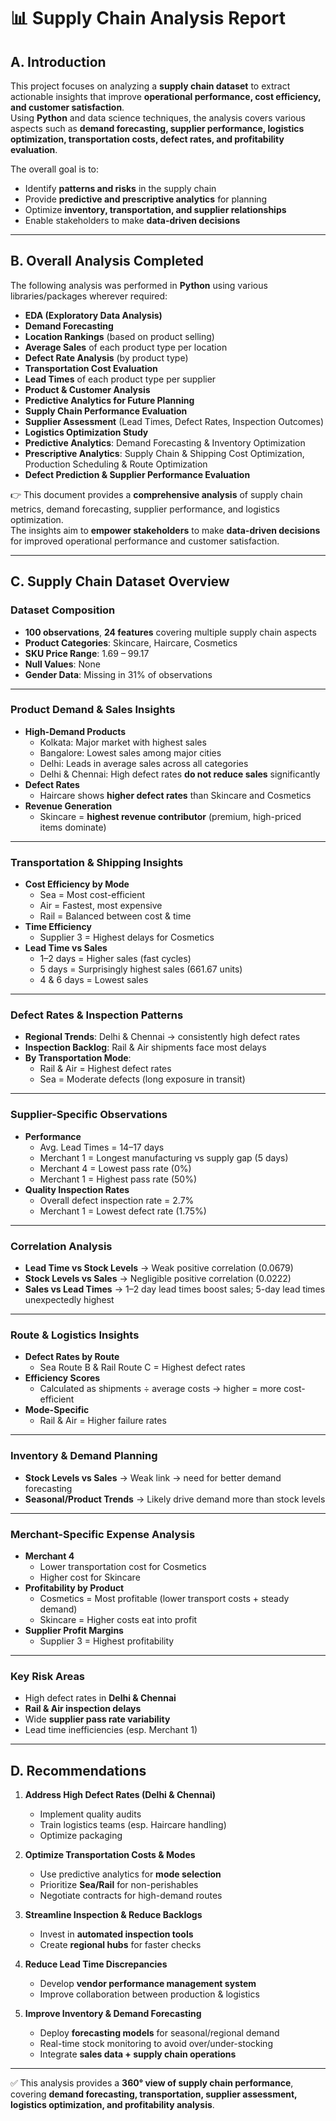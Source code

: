 # 📊 Supply Chain Analysis Report

## A. Introduction

This project focuses on analyzing a **supply chain dataset** to extract actionable insights that improve **operational performance, cost efficiency, and customer satisfaction**.  
Using **Python** and data science techniques, the analysis covers various aspects such as **demand forecasting, supplier performance, logistics optimization, transportation costs, defect rates, and profitability evaluation**.  

The overall goal is to:  
- Identify **patterns and risks** in the supply chain  
- Provide **predictive and prescriptive analytics** for planning  
- Optimize **inventory, transportation, and supplier relationships**  
- Enable stakeholders to make **data-driven decisions**  

---

## B. Overall Analysis Completed

The following analysis was performed in **Python** using various libraries/packages wherever required:

- **EDA (Exploratory Data Analysis)**
- **Demand Forecasting**
- **Location Rankings** (based on product selling)
- **Average Sales** of each product type per location
- **Defect Rate Analysis** (by product type)
- **Transportation Cost Evaluation**
- **Lead Times** of each product type per supplier
- **Product & Customer Analysis**
- **Predictive Analytics for Future Planning**
- **Supply Chain Performance Evaluation**
- **Supplier Assessment** (Lead Times, Defect Rates, Inspection Outcomes)
- **Logistics Optimization Study**
- **Predictive Analytics**: Demand Forecasting & Inventory Optimization
- **Prescriptive Analytics**: Supply Chain & Shipping Cost Optimization, Production Scheduling & Route Optimization
- **Defect Prediction & Supplier Performance Evaluation**

👉 This document provides a **comprehensive analysis** of supply chain metrics, demand forecasting, supplier performance, and logistics optimization.  
The insights aim to **empower stakeholders** to make **data-driven decisions** for improved operational performance and customer satisfaction.

---

## C. Supply Chain Dataset Overview

### Dataset Composition
- **100 observations**, **24 features** covering multiple supply chain aspects
- **Product Categories**: Skincare, Haircare, Cosmetics
- **SKU Price Range**: 1.69 – 99.17
- **Null Values**: None
- **Gender Data**: Missing in 31% of observations

---

### Product Demand & Sales Insights
- **High-Demand Products**
  - Kolkata: Major market with highest sales
  - Bangalore: Lowest sales among major cities
  - Delhi: Leads in average sales across all categories
  - Delhi & Chennai: High defect rates **do not reduce sales** significantly
- **Defect Rates**
  - Haircare shows **higher defect rates** than Skincare and Cosmetics
- **Revenue Generation**
  - Skincare = **highest revenue contributor** (premium, high-priced items dominate)

---

### Transportation & Shipping Insights
- **Cost Efficiency by Mode**
  - Sea = Most cost-efficient
  - Air = Fastest, most expensive
  - Rail = Balanced between cost & time
- **Time Efficiency**
  - Supplier 3 = Highest delays for Cosmetics
- **Lead Time vs Sales**
  - 1–2 days = Higher sales (fast cycles)
  - 5 days = Surprisingly highest sales (661.67 units)
  - 4 & 6 days = Lowest sales

---

### Defect Rates & Inspection Patterns
- **Regional Trends**: Delhi & Chennai → consistently high defect rates
- **Inspection Backlog**: Rail & Air shipments face most delays
- **By Transportation Mode**:
  - Rail & Air = Highest defect rates
  - Sea = Moderate defects (long exposure in transit)

---

### Supplier-Specific Observations
- **Performance**
  - Avg. Lead Times = 14–17 days
  - Merchant 1 = Longest manufacturing vs supply gap (5 days)
  - Merchant 4 = Lowest pass rate (0%)
  - Merchant 1 = Highest pass rate (50%)
- **Quality Inspection Rates**
  - Overall defect inspection rate = 2.7%
  - Merchant 1 = Lowest defect rate (1.75%)

---

### Correlation Analysis
- **Lead Time vs Stock Levels** → Weak positive correlation (0.0679)
- **Stock Levels vs Sales** → Negligible positive correlation (0.0222)
- **Sales vs Lead Times** → 1–2 day lead times boost sales; 5-day lead times unexpectedly highest

---

### Route & Logistics Insights
- **Defect Rates by Route**
  - Sea Route B & Rail Route C = Highest defect rates
- **Efficiency Scores**
  - Calculated as shipments ÷ average costs → higher = more cost-efficient
- **Mode-Specific**
  - Rail & Air = Higher failure rates

---

### Inventory & Demand Planning
- **Stock Levels vs Sales** → Weak link → need for better demand forecasting
- **Seasonal/Product Trends** → Likely drive demand more than stock levels

---

### Merchant-Specific Expense Analysis
- **Merchant 4**
  - Lower transportation cost for Cosmetics
  - Higher cost for Skincare
- **Profitability by Product**
  - Cosmetics = Most profitable (lower transport costs + steady demand)
  - Skincare = Higher costs eat into profit
- **Supplier Profit Margins**
  - Supplier 3 = Highest profitability

---

### Key Risk Areas
- High defect rates in **Delhi & Chennai**
- **Rail & Air inspection delays**
- Wide **supplier pass rate variability**
- Lead time inefficiencies (esp. Merchant 1)

---

## D. Recommendations

1. **Address High Defect Rates (Delhi & Chennai)**
   - Implement quality audits
   - Train logistics teams (esp. Haircare handling)
   - Optimize packaging

2. **Optimize Transportation Costs & Modes**
   - Use predictive analytics for **mode selection**
   - Prioritize **Sea/Rail** for non-perishables
   - Negotiate contracts for high-demand routes

3. **Streamline Inspection & Reduce Backlogs**
   - Invest in **automated inspection tools**
   - Create **regional hubs** for faster checks

4. **Reduce Lead Time Discrepancies**
   - Develop **vendor performance management system**
   - Improve collaboration between production & logistics

5. **Improve Inventory & Demand Forecasting**
   - Deploy **forecasting models** for seasonal/regional demand
   - Real-time stock monitoring to avoid over/under-stocking
   - Integrate **sales data + supply chain operations**

---

✅ This analysis provides a **360° view of supply chain performance**, covering **demand forecasting, transportation, supplier assessment, logistics optimization, and profitability analysis**.
